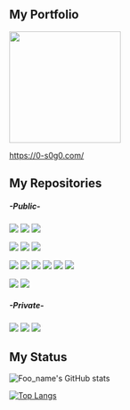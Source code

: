 ## My Portfolio
<img src="https://github.com/user-attachments/assets/7268ee5f-b2c9-412d-b402-0d6cca1dd479" width="200">

<a href="https://0-s0g0.com/">https://0-s0g0.com/</a>



## My Repositories
##### -Public-
<p align="left">
<a href="https://github.com/0-s0g0/MyPortfolio_Next"><img src="https://img.shields.io/badge/HP-PORTFOLIO-blue"/></a>
<a href="https://github.com/Yiwashi/kitaQdenkiHP"><img src="https://img.shields.io/badge/HP-kitaQdenki-blue"/></a>
<a href="https://github.com/StepByCode/HP"><img src="https://img.shields.io/badge/HP-StepByCode-blue"/></a>
</p>
<p align="left">
<a href="https://github.com/0-s0g0/Atcoder"><img src="https://img.shields.io/badge/Study-AtCoder-green"/></a>
<a href="https://github.com/0-s0g0/studyforRuby"><img src="https://img.shields.io/badge/Study-Ruby-green"/></a>
<a href="https://github.com/0-s0g0/StudyForNext"><img src="https://img.shields.io/badge/Study-Next-green"/></a>
</p>
</p>
<p align="left">
<a href="https://github.com/0-s0g0/tamalog"><img src="https://img.shields.io/badge/App-たまlog-orange"/></a>
<a href="https://https://github.com/0-s0g0/thankyou-app"><img src="https://img.shields.io/badge/App-ThanksLink-orange"/></a>
<a href="https://github.com/jangwoung/GAKUSAI-AnkyloCup"><img src="https://img.shields.io/badge/App-市か区-orange"/></a>
<a href="https://github.com/0-s0g0/DopingRamune"><img src="https://img.shields.io/badge/App-DreamShare-orange"/></a>
<a href="https://github.com/0-s0g0/TEKUTEKU"><img src="https://img.shields.io/badge/App-TEKUTEKU-orange"/></a>
<a href="https://github.com/0-s0g0/APUminiHack"><img src="https://img.shields.io/badge/App-Nonver-orange"/></a>
<p align="left">
<a href="https://github.com/Internship-3days-20250627-Tokyo"><img src="https://img.shields.io/badge/Intern-Raizap-yellow"/></a>
<a href="https://github.com/0-s0g0/newNextapp"><img src="https://img.shields.io/badge/Set-NewNextApp-yellow"/></a>
</p>


##### -Private-
<p align="left">
<a href="https://github.com/0-s0g0/tsunaguHP"><img src="https://img.shields.io/badge/HP-TSUNAGU-blue"/></a>
<a href="https://github.com/0-s0g0/C-study01"><img src="https://img.shields.io/badge/Research-BrainSame-red"/></a>
<a href="https://github.com/0-s0g0/Case3"><img src="https://img.shields.io/badge/Research-BrainDef-red"/></a>

</p>

## My Status
![Foo_name's GitHub stats](https://github-readme-stats.vercel.app/api?username=0-s0g0&show_icons=true&theme=vue-right)

[![Top Langs](https://github-readme-stats.vercel.app/api/top-langs/?username=0-s0g0&layout=compact&theme=vue-right)](https://github.com/anuraghazra/github-readme-stats)

<!--[![trophy](https://github-profile-trophy.vercel.app/?username=0-s0g0&theme=discord)](https://github.com/ryo-ma/github-profile-trophy)-->




